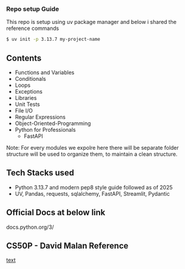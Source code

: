 ### Repo setup Guide

This repo is setup using uv package manager and below i shared the reference commands
```bash
$ uv init -p 3.13.7 my-project-name
```

## Contents
- Functions and Variables
- Conditionals
- Loops
- Exceptions
- Libraries
- Unit Tests
- File I/O
- Regular Expressions
- Object-Oriented-Programming
- Python for Professionals
    - FastAPI 

Note: For every modules we expolre here there will be separate folder structure will be used to organize them, to maintain a clean structure.
## Tech Stacks used
- Python 3.13.7 and modern pep8 style guide followed as of 2025
- UV, Pandas, requests, sqlalchemy, FastAPI, Streamlit, Pydantic

## Official Docs at below link
docs.python.org/3/

## CS50P - David Malan Reference
[text](https://www.youtube.com/playlist?list=PLhQjrBD2T3817j24-GogXmWqO5Q5vYy0V)